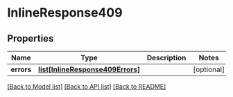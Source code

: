 # InlineResponse409

## Properties
Name | Type | Description | Notes
------------ | ------------- | ------------- | -------------
**errors** | [**list[InlineResponse409Errors]**](InlineResponse409Errors.md) |  | [optional] 

[[Back to Model list]](../README.md#documentation-for-models) [[Back to API list]](../README.md#documentation-for-api-endpoints) [[Back to README]](../README.md)


